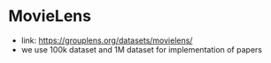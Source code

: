 # MovieLens

- link: https://grouplens.org/datasets/movielens/
- we use 100k dataset and 1M dataset for implementation of papers
